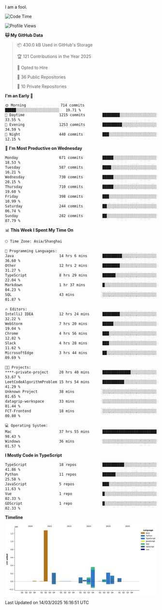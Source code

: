 I am a fool.

<!--START_SECTION:waka-->
![Code Time](http://img.shields.io/badge/Code%20Time-2%2C721%20hrs%2019%20mins-blue)

![Profile Views](http://img.shields.io/badge/Profile%20Views-4-blue)

**🐱 My GitHub Data** 

> 📦 430.0 kB Used in GitHub's Storage 
 > 
> 🏆 121 Contributions in the Year 2025
 > 
> 💼 Opted to Hire
 > 
> 📜 36 Public Repositories 
 > 
> 🔑 10 Private Repositories 
 > 
**I'm an Early 🐤** 

```text
🌞 Morning                714 commits         █████░░░░░░░░░░░░░░░░░░░░   19.71 % 
🌆 Daytime                1215 commits        ████████░░░░░░░░░░░░░░░░░   33.55 % 
🌃 Evening                1253 commits        █████████░░░░░░░░░░░░░░░░   34.59 % 
🌙 Night                  440 commits         ███░░░░░░░░░░░░░░░░░░░░░░   12.15 % 
```
📅 **I'm Most Productive on Wednesday** 

```text
Monday                   671 commits         █████░░░░░░░░░░░░░░░░░░░░   18.53 % 
Tuesday                  587 commits         ████░░░░░░░░░░░░░░░░░░░░░   16.21 % 
Wednesday                730 commits         █████░░░░░░░░░░░░░░░░░░░░   20.15 % 
Thursday                 710 commits         █████░░░░░░░░░░░░░░░░░░░░   19.60 % 
Friday                   398 commits         ███░░░░░░░░░░░░░░░░░░░░░░   10.99 % 
Saturday                 244 commits         ██░░░░░░░░░░░░░░░░░░░░░░░   06.74 % 
Sunday                   282 commits         ██░░░░░░░░░░░░░░░░░░░░░░░   07.79 % 
```


📊 **This Week I Spent My Time On** 

```text
🕑︎ Time Zone: Asia/Shanghai

💬 Programming Languages: 
Java                     14 hrs 6 mins       █████████░░░░░░░░░░░░░░░░   36.60 % 
Other                    12 hrs 2 mins       ████████░░░░░░░░░░░░░░░░░   31.27 % 
TypeScript               8 hrs 29 mins       ██████░░░░░░░░░░░░░░░░░░░   22.04 % 
Markdown                 1 hr 37 mins        █░░░░░░░░░░░░░░░░░░░░░░░░   04.23 % 
SQL                      43 mins             ░░░░░░░░░░░░░░░░░░░░░░░░░   01.87 % 

🔥 Editors: 
IntelliJ IDEA            12 hrs 24 mins      ████████░░░░░░░░░░░░░░░░░   32.22 % 
WebStorm                 7 hrs 20 mins       █████░░░░░░░░░░░░░░░░░░░░   19.04 % 
Chrome                   4 hrs 56 mins       ███░░░░░░░░░░░░░░░░░░░░░░   12.82 % 
Slack                    4 hrs 28 mins       ███░░░░░░░░░░░░░░░░░░░░░░   11.62 % 
MicrosoftEdge            3 hrs 44 mins       ██░░░░░░░░░░░░░░░░░░░░░░░   09.69 % 

🐱‍💻 Projects: 
****-private-project     20 hrs 40 mins      █████████████░░░░░░░░░░░░   53.67 % 
LeetCodeAlgorithmProblem 15 hrs 54 mins      ██████████░░░░░░░░░░░░░░░   41.29 % 
Unknown Project          38 mins             ░░░░░░░░░░░░░░░░░░░░░░░░░   01.65 % 
datagrip-workspace       33 mins             ░░░░░░░░░░░░░░░░░░░░░░░░░   01.44 % 
FCT-Frontend             18 mins             ░░░░░░░░░░░░░░░░░░░░░░░░░   00.80 % 

💻 Operating System: 
Mac                      37 hrs 55 mins      █████████████████████████   98.43 % 
Windows                  36 mins             ░░░░░░░░░░░░░░░░░░░░░░░░░   01.57 % 
```

**I Mostly Code in TypeScript** 

```text
TypeScript               18 repos            ██████████░░░░░░░░░░░░░░░   41.86 % 
Python                   11 repos            ██████░░░░░░░░░░░░░░░░░░░   25.58 % 
JavaScript               5 repos             ███░░░░░░░░░░░░░░░░░░░░░░   11.63 % 
Vue                      1 repo              █░░░░░░░░░░░░░░░░░░░░░░░░   02.33 % 
GDScript                 1 repo              █░░░░░░░░░░░░░░░░░░░░░░░░   02.33 % 
```



**Timeline**

![Lines of Code chart](https://raw.githubusercontent.com/VeejaLiu/VeejaLiu/master/assets/bar_graph.png)


 Last Updated on 14/03/2025 16:16:51 UTC
<!--END_SECTION:waka-->
